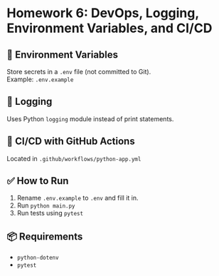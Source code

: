 # Homework 6: DevOps, Logging, Environment Variables, and CI/CD

## 🔐 Environment Variables

Store secrets in a `.env` file (not committed to Git).  
Example: `.env.example`

## 🧾 Logging

Uses Python `logging` module instead of print statements.

## 🔄 CI/CD with GitHub Actions

Located in `.github/workflows/python-app.yml`

## ✅ How to Run

1. Rename `.env.example` to `.env` and fill it in.
2. Run `python main.py`
3. Run tests using `pytest`

## 📦 Requirements

- `python-dotenv`
- `pytest`
